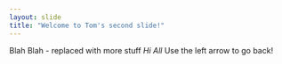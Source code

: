 ```yaml
---
layout: slide
title: "Welcome to Tom's second slide!"
---
```

Blah Blah - replaced with more stuff
*Hi All*
Use the left arrow to go back!
